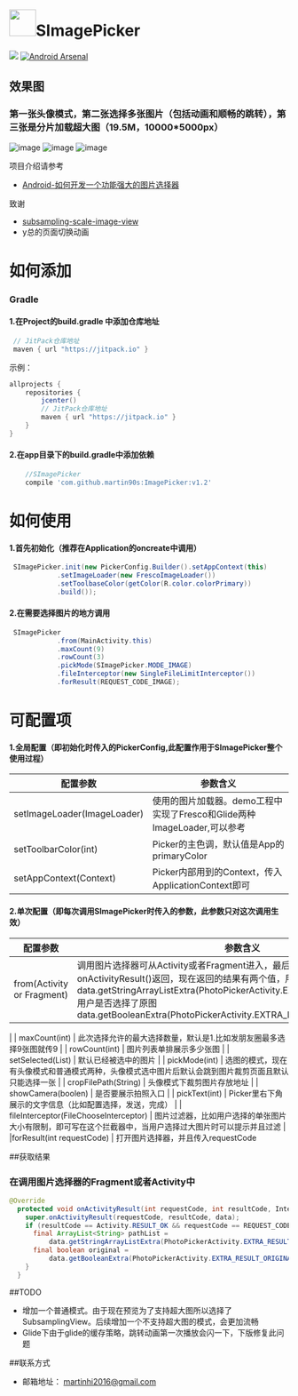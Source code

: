 # <img src="http://7xpb9x.com1.z0.glb.clouddn.com/2017/01/19/c4cb41c69d38f0284c70ba32c2839983.png" width=48 />SImagePicker

[![](https://jitpack.io/v/martin90s/ImagePicker.svg)](https://jitpack.io/#martin90s/ImagePicker)  [![Android Arsenal](https://img.shields.io/badge/Android%20Arsenal-SImagePicker-brightgreen.svg?style=flat)](https://android-arsenal.com/details/1/5129)


## 效果图
### 第一张头像模式，第二张选择多张图片（包括动画和顺畅的跳转），第三张是分片加载超大图（19.5M，10000*5000px）

![image](https://github.com/martin90s/ScreenShot/blob/master/choose_avatar.gif)
![image](https://github.com/martin90s/ScreenShot/blob/master/choose_image.gif)
![image](https://github.com/martin90s/ScreenShot/blob/master/huge_iamge.gif)

项目介绍请参考
* [Android-如何开发一个功能强大的图片选择器](http://www.jianshu.com/p/81aeb7e2eaa9)

致谢
* [subsampling-scale-image-view](https://github.com/davemorrissey/subsampling-scale-image-view) 
* y总的页面切换动画


# 如何添加
### Gradle
#### 1.在Project的build.gradle 中添加仓库地址
``` gradle
 // JitPack仓库地址
 maven { url "https://jitpack.io" }
```

示例：
``` gradle
allprojects {
    repositories {
        jcenter()
        // JitPack仓库地址
        maven { url "https://jitpack.io" }
    }
}
```
#### 2.在app目录下的build.gradle中添加依赖
```gradle
    //SImagePicker
	compile 'com.github.martin90s:ImagePicker:v1.2'
```

# 如何使用
#### 1.首先初始化（推荐在Application的oncreate中调用）
```java
 SImagePicker.init(new PickerConfig.Builder().setAppContext(this)
 			.setImageLoader(new FrescoImageLoader())
			.setToolbaseColor(getColor(R.color.colorPrimary))
			.build());
```
#### 2.在需要选择图片的地方调用
```java
 SImagePicker
            .from(MainActivity.this)
            .maxCount(9)
            .rowCount(3)
            .pickMode(SImagePicker.MODE_IMAGE)
            .fileInterceptor(new SingleFileLimitInterceptor())
            .forResult(REQUEST_CODE_IMAGE);
```


# 可配置项
#### 1.全局配置（即初始化时传入的PickerConfig,此配置作用于SImagePicker整个使用过程）
| 配置参数  | 参数含义  |
| ------------ | ------------ |
| setImageLoader(ImageLoader)  |  使用的图片加载器。demo工程中实现了Fresco和Glide两种ImageLoader,可以参考 |
| setToolbarColor(int)  |  Picker的主色调，默认值是App的primaryColor |
| setAppContext(Context) |  Picker内部用到的Context，传入ApplicationContext即可 |

#### 2.单次配置（即每次调用SImagePicker时传入的参数，此参数只对这次调用生效）
|  配置参数  | 参数含义  |
| ------------ | ------------ |
|  from(Activity or Fragment) | 调用图片选择器可从Activity或者Fragment进入，最后的结果会在onActivityResult()返回，现在返回的结果有两个值，用户选择的图片的路径列表data.getStringArrayListExtra(PhotoPickerActivity.EXTRA_RESULT_SELECTION);用户是否选择了原图data.getBooleanExtra(PhotoPickerActivity.EXTRA_RESULT_ORIGINAL, false);
|
| maxCount(int) | 此次选择允许的最大选择数量，默认是1.比如发朋友圈最多选择9张图就传9  |
| rowCount(int)  | 图片列表单排展示多少张图  |
| setSelected(List<String>) |  默认已经被选中的图片 |
|  pickMode(int) | 选图的模式，现在有头像模式和普通模式两种，头像模式选中图片后默认会跳到图片裁剪页面且默认只能选择一张  |
| cropFilePath(String)  | 头像模式下裁剪图片存放地址  |
| showCamera(boolen)  | 是否要展示拍照入口  |
| pickText(int)  | Picker里右下角展示的文字信息（比如配置选择，发送，完成）  |
| fileInterceptor(FileChooseInterceptor) |  图片过滤器，比如用户选择的单张图片大小有限制，即可写在这个拦截器中，当用户选择过大图片时可以提示并且过滤 |
|forResult(int requestCode) | 打开图片选择器，并且传入requestCode

##获取结果
### 在调用图片选择器的Fragment或者Activity中
```java
@Override
  protected void onActivityResult(int requestCode, int resultCode, Intent data) {
    super.onActivityResult(requestCode, resultCode, data);
    if (resultCode == Activity.RESULT_OK && requestCode == REQUEST_CODE_IMAGE) {
      final ArrayList<String> pathList =
          data.getStringArrayListExtra(PhotoPickerActivity.EXTRA_RESULT_SELECTION);
      final boolean original =
          data.getBooleanExtra(PhotoPickerActivity.EXTRA_RESULT_ORIGINAL, false);
    }
  }
```

##TODO
* 增加一个普通模式。由于现在预览为了支持超大图所以选择了SubsamplingView。后续增加一个不支持超大图的模式，会更加流畅
* Glide下由于glide的缓存策略，跳转动画第一次播放会闪一下，下版修复此问题

##联系方式
* 邮箱地址： martinhi2016@gmail.com
